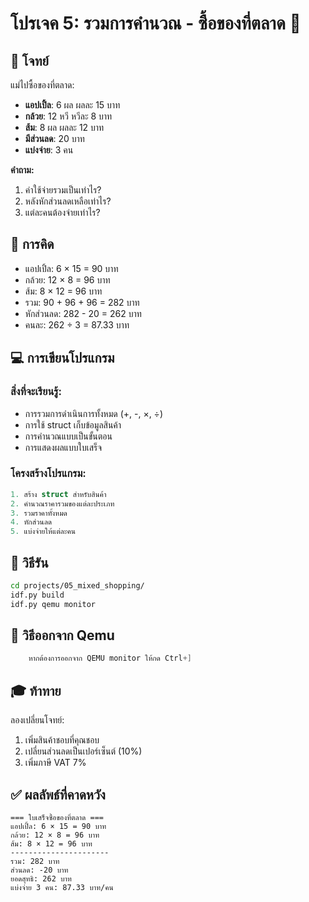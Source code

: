 # โปรเจค 5: รวมการคำนวณ - ซื้อของที่ตลาด 🛒

## 🎯 โจทย์
แม่ไปซื้อของที่ตลาด:
- **แอปเปิ้ล**: 6 ผล ผลละ 15 บาท
- **กล้วย**: 12 หวี หวีละ 8 บาท  
- **ส้ม**: 8 ผล ผลละ 12 บาท
- **มีส่วนลด**: 20 บาท
- **แบ่งจ่าย**: 3 คน

**คำถาม:** 
1. ค่าใช้จ่ายรวมเป็นเท่าไร? 
2. หลังหักส่วนลดเหลือเท่าไร?
3. แต่ละคนต้องจ่ายเท่าไร?

## 🧮 การคิด
- แอปเปิ้ล: 6 × 15 = 90 บาท
- กล้วย: 12 × 8 = 96 บาท
- ส้ม: 8 × 12 = 96 บาท
- รวม: 90 + 96 + 96 = 282 บาท
- หักส่วนลด: 282 - 20 = 262 บาท
- คนละ: 262 ÷ 3 = 87.33 บาท

## 💻 การเขียนโปรแกรม

### สิ่งที่จะเรียนรู้:
- การรวมการดำเนินการทั้งหมด (+, -, ×, ÷)
- การใช้ struct เก็บข้อมูลสินค้า
- การคำนวณแบบเป็นขั้นตอน
- การแสดงผลแบบใบเสร็จ

### โครงสร้างโปรแกรม:
```c
1. สร้าง struct สำหรับสินค้า
2. คำนวณราคารวมของแต่ละประเภท
3. รวมราคาทั้งหมด
4. หักส่วนลด
5. แบ่งจ่ายให้แต่ละคน
```

## 🚀 วิธีรัน

```bash
cd projects/05_mixed_shopping/
idf.py build
idf.py qemu monitor
```
## 🚪 วิธีออกจาก Qemu
``` c
    หากต้องการออกจาก QEMU monitor ให้กด Ctrl+]
``` 

## 🎓 ท้าทาย

ลองเปลี่ยนโจทย์:
1. เพิ่มสินค้าชอบที่คุณชอบ
2. เปลี่ยนส่วนลดเป็นเปอร์เซ็นต์ (10%)
3. เพิ่มภาษี VAT 7%

## ✅ ผลลัพธ์ที่คาดหวัง

```
=== ใบเสร็จซื้อของที่ตลาด ===
แอปเปิ้ล: 6 × 15 = 90 บาท
กล้วย: 12 × 8 = 96 บาท  
ส้ม: 8 × 12 = 96 บาท
----------------------
รวม: 282 บาท
ส่วนลด: -20 บาท
ยอดสุทธิ: 262 บาท
แบ่งจ่าย 3 คน: 87.33 บาท/คน
```
